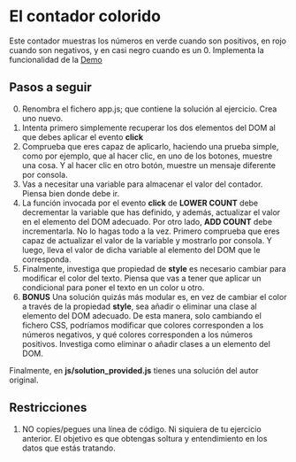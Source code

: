 # El contador colorido
Este contador muestras los números en verde cuando son positivos, en rojo cuando son negativos, y en casi negro cuando es un 0. Implementa la funcionalidad de la [Demo](https://js-beginners.github.io/counter-project/)

## Pasos a seguir

0. Renombra el fichero app.js; que contiene la solución al ejercicio. Crea uno nuevo.
1. Intenta primero simplemente recuperar los dos elementos del DOM al que debes aplicar el evento __click__
2. Comprueba que eres capaz de aplicarlo, haciendo una prueba simple, como por ejemplo, que al hacer clic, en uno de los botones, muestre una cosa. Y al hacer clic en otro botón, muestre un mensaje diferente por consola.
3. Vas a necesitar una variable para almacenar el valor del contador. Piensa bien donde debe ir.
4. La función invocada por el evento __click__ de **LOWER COUNT** debe decrementar la variable que has definido, y además, actualizar el valor en el elemento del DOM adecuado. Por otro lado, **ADD COUNT** debe incrementarla. No lo hagas todo a la vez. Primero comprueba que eres capaz de actualizar el valor de la variable y mostrarlo por consola. Y luego, lleva el valor de dicha variable al elemento del DOM que le corresponda.
5. Finalmente, investiga que propiedad de __style__ es necesario cambiar para modificar el color del texto. Piensa que vas a tener que aplicar un condicional para poner el texto en un color u otro.
6. **BONUS** Una solución quizás más modular es, en vez de cambiar el color a través de la propiedad __style__, sea añadir o eliminar una clase al elemento del DOM adecuado. De esta manera, solo cambiando el fichero CSS, podríamos modificar que colores corresponden a los números negativos, y qué colores corresponden a los números positivos. Investiga como eliminar o añadir clases a un elemento del DOM.

Finalmente, en __js/solution_provided.js__ tienes una solución del autor original.

## Restricciones

1. NO copies/pegues una línea de código. Ni siquiera de tu ejercicio anterior. El objetivo es que obtengas soltura y entendimiento en los datos que estás tratando.
